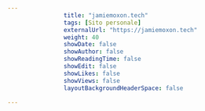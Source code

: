 ---
                title: "jamiemoxon.tech"
                tags: [Sito personale]
                externalUrl: "https://jamiemoxon.tech"
                weight: 40
                showDate: false
                showAuthor: false
                showReadingTime: false
                showEdit: false
                showLikes: false
                showViews: false
                layoutBackgroundHeaderSpace: false
                ---

